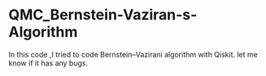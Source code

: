 # QMC_Bernstein-Vaziran-s-Algorithm
In this code ,I tried to code Bernstein–Vazirani algorithm with Qiskit. let me know if it has any bugs.
